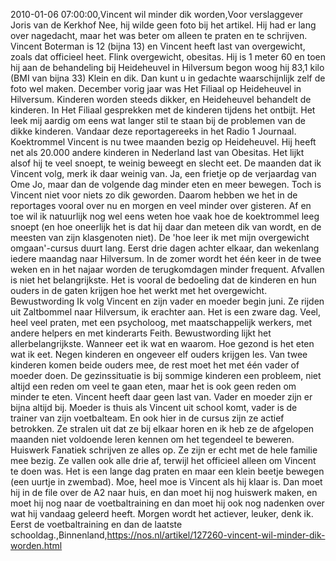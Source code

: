 2010-01-06 07:00:00,Vincent wil minder dik worden,Voor verslaggever Joris van de Kerkhof Nee, hij wilde geen foto bij het artikel. Hij had er lang over nagedacht, maar het was beter om alleen te praten en te schrijven. Vincent Boterman is 12 (bijna 13) en Vincent heeft last van overgewicht, zoals dat officieel heet. Flink overgewicht, obesitas. Hij is 1 meter 60 en toen hij aan de behandeling bij Heideheuvel in Hilversum begon woog hij 83,1 kilo (BMI van bijna 33) Klein en dik. Dan kunt u in gedachte waarschijnlijk zelf de foto wel maken. December vorig jaar was Het Filiaal op Heideheuvel in Hilversum. Kinderen worden steeds dikker, en Heideheuvel behandelt de kinderen. In Het Filiaal gesprekken met de kinderen tijdens het ontbijt. Het leek mij aardig om eens wat langer stil te staan bij de problemen van de dikke kinderen. Vandaar deze reportagereeks in het Radio 1 Journaal. Koektrommel Vincent is nu twee maanden bezig op Heideheuvel. Hij heeft net als 20.000 andere kinderen in Nederland last van Obesitas. Het lijkt alsof hij te veel snoept, te weinig beweegt en slecht eet. De maanden dat ik Vincent volg, merk ik daar weinig van. Ja, een frietje op de verjaardag van Ome Jo, maar dan de volgende dag minder eten en meer bewegen. Toch is Vincent niet voor niets zo dik geworden. Daarom hebben we het in de reportages vooral over nu en morgen en veel minder over gisteren. Af en toe wil ik natuurlijk nog wel eens weten hoe vaak hoe de koektrommel leeg snoept (en hoe oneerlijk het is dat hij daar dan meteen dik van wordt, en de meesten van zijn klasgenoten niet). De 'hoe leer ik met mijn overgewicht omgaan'-cursus duurt lang. Eerst drie dagen achter elkaar, dan wekenlang iedere maandag naar Hilversum. In de zomer wordt het één keer in de twee weken en in het najaar worden de terugkomdagen minder frequent. Afvallen is niet het belangrijkste. Het is vooral de bedoeling dat de kinderen en hun ouders in de gaten krijgen hoe het werkt met het overgewicht. Bewustwording Ik volg Vincent en zijn vader en moeder begin juni. Ze rijden uit Zaltbommel naar Hilversum, ik erachter aan. Het is een zware dag. Veel, heel veel praten, met een psycholoog, met maatschappelijk werkers, met andere helpers en met kinderarts Feith. Bewustwording lijkt het allerbelangrijkste. Wanneer eet ik wat en waarom. Hoe gezond is het eten wat ik eet. Negen kinderen en ongeveer elf ouders krijgen les. Van twee kinderen komen beide ouders mee, de rest moet het met één vader of moeder doen. De gezinssituatie is bij sommige kinderen een probleem, niet altijd een reden om veel te gaan eten, maar het is ook geen reden om minder te eten. Vincent heeft daar geen last van. Vader en moeder zijn er bijna altijd bij. Moeder is thuis als Vincent uit school komt, vader is de trainer van zijn voetbalteam. En ook hier in de cursus zijn ze actief betrokken. Ze stralen uit dat ze bij elkaar horen en ik heb ze de afgelopen maanden niet voldoende leren kennen om het tegendeel te beweren. Huiswerk Fanatiek schrijven ze alles op. Ze zijn er echt met de hele familie mee bezig. Ze vallen ook alle drie af, terwijl het officieel alleen om Vincent te doen was. Het is een lange dag praten en maar een klein beetje bewegen (een uurtje in zwembad). Moe, heel moe is Vincent als hij klaar is. Dan moet hij in de file over de A2 naar huis, en dan moet hij nog huiswerk maken, en moet hij nog naar de voetbaltraining en dan moet hij ook nog nadenken over wat hij vandaag geleerd heeft. Morgen wordt het actiever, leuker, denk ik. Eerst de voetbaltraining en dan de laatste schooldag.,Binnenland,https://nos.nl/artikel/127260-vincent-wil-minder-dik-worden.html